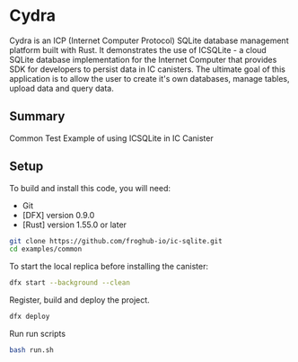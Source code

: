 # Cydra
Cydra is an ICP (Internet Computer Protocol) SQLite database management platform built with Rust. It demonstrates the use of ICSQLite - a cloud SQLite database implementation for the Internet Computer that provides SDK for developers to persist data in IC canisters. The ultimate goal of this application is to allow the user to create it's own databases, manage tables, upload data and query data.


## Summary
Common Test Example of using ICSQLite in IC Canister

## Setup

To build and install this code, you will need:

- Git
- [DFX] version 0.9.0
- [Rust] version 1.55.0 or later

```sh
git clone https://github.com/froghub-io/ic-sqlite.git
cd examples/common 
```

To start the local replica before installing the canister:

```sh
dfx start --background --clean
```

Register, build and deploy the project.
```sh
dfx deploy
```

Run run scripts
```sh
bash run.sh
```